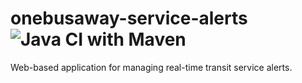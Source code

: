# onebusaway-service-alerts ![Java CI with Maven](https://github.com/OneBusAway/onebusaway-service-alerts/workflows/Java%20CI%20with%20Maven/badge.svg)

Web-based application for managing real-time transit service alerts.
